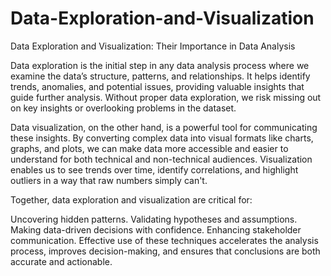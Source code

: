 # Data-Exploration-and-Visualization
Data Exploration and Visualization: Their Importance in Data Analysis

Data exploration is the initial step in any data analysis process where we examine the data’s structure, patterns, and relationships. It helps identify trends, anomalies, and potential issues, providing valuable insights that guide further analysis. Without proper data exploration, we risk missing out on key insights or overlooking problems in the dataset.

Data visualization, on the other hand, is a powerful tool for communicating these insights. By converting complex data into visual formats like charts, graphs, and plots, we can make data more accessible and easier to understand for both technical and non-technical audiences. Visualization enables us to see trends over time, identify correlations, and highlight outliers in a way that raw numbers simply can't.

Together, data exploration and visualization are critical for:

Uncovering hidden patterns.
Validating hypotheses and assumptions.
Making data-driven decisions with confidence.
Enhancing stakeholder communication.
Effective use of these techniques accelerates the analysis process, improves decision-making, and ensures that conclusions are both accurate and actionable.
